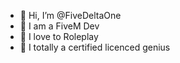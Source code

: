 - 👋 Hi, I’m @FiveDeltaOne
- 🔨 I am a FiveM Dev
- 🧑 I love to Roleplay
- 🤯 I totally a certified licenced genius
